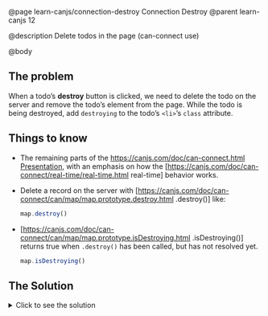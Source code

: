 @page learn-canjs/connection-destroy Connection Destroy
@parent learn-canjs 12

@description Delete todos in the page (can-connect use)

@body


## The problem

When a todo’s __destroy__ button is clicked, we need to delete the
todo on the server and remove the todo’s element from the page. While
the todo is being destroyed, add `destroying` to the todo’s `<li>`’s `class`
attribute.

## Things to know

- The remaining parts of the [https://canjs.com/doc/can-connect.html Presentation](https://drive.google.com/open?id=0Bx-kNqf-wxZebHFWMElNOVEwSlE), with an emphasis on how the [https://canjs.com/doc/can-connect/real-time/real-time.html real-time] behavior works.
- Delete a record on the server with [https://canjs.com/doc/can-connect/can/map/map.prototype.destroy.html .destroy()] like:
  ```js
  map.destroy()
  ```

- [https://canjs.com/doc/can-connect/can/map/map.prototype.isDestroying.html .isDestroying()] returns true when `.destroy()`
  has been called, but has not resolved yet.

  ```js
  map.isDestroying()
  ```

## The Solution

<details>
<summary>Click to see the solution</summary>

Update _index.stache_ to the following:

@sourceref ./index.html
@highlight 13,20,only

</details>

